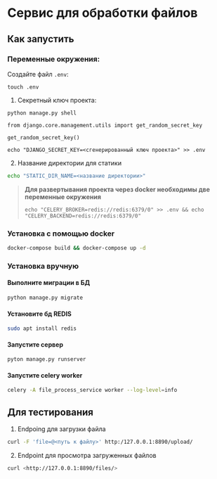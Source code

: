 # Сервис для обработки файлов 


## Как запустить 

### Переменные окружения:

Создайте файл `.env`:

```
touch .env
```

1. Секретный ключ проекта: 

```
python manage.py shell
```

```
from django.core.management.utils import get_random_secret_key  

get_random_secret_key()
```

```
echo "DJANGO_SECRET_KEY=<сгенерированный ключ проекта>" >> .env
```

2. Название директории для статики

```sh
echo "STATIC_DIR_NAME=<название директории>"
```

> **Для развертывания проекта через docker необходимы две переменные окружения**
>
> ```
> echo "CELERY_BROKER=redis://redis:6379/0" >> .env && echo "CELERY_BACKEND=redis://redis:6379/0"
> ```

### Установка c помощью docker

```sh
docker-compose build && docker-compose up -d
```

### Установка вручную


#### Выполните миграции в БД

```sh
python manage.py migrate
```

#### Установите бд REDIS

```sh
sudo apt install redis
```

#### Запустите сервер

```sh
pyton manage.py runserver
```


#### Запустите celery worker

```sh
celery -A file_process_service worker --log-level=info
```


## Для тестирования

1. Endpoing для загрузки файла

```sh
curl -F 'file=@<путь к файлу>' http:/127.0.0.1:8890/upload/
```

2. Endpoint для просмотра загруженных файлов

```sh
curl <http://127.0.0.1:8890/files/>
```



